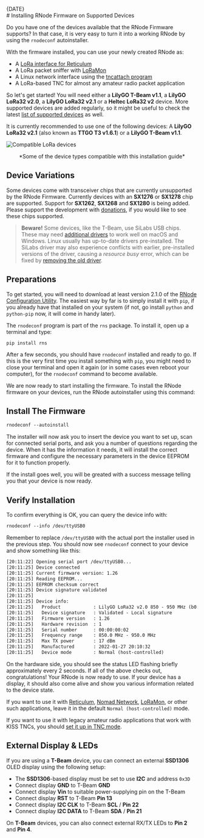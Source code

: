 [date]: <> (2023-01-12)
[title]: <> (Installing RNode Firmware on Supported Devices)
[image]: <> (images/g2p.webp)
[excerpt]: <> (If you have a T-Beam or LoRa32 device handy, it is very easy to get it set up for all the things that the RNode firmware allows you to do.)
<div class="article_date">{DATE}</div>
# Installing RNode Firmware on Supported Devices

Do you have one of the devices available that the RNode Firmware supports? In that case, it is very easy to turn it into a working RNode by using the `rnodeconf` autoinstaller.

With the firmware installed, you can use your newly created RNode as:

- A [LoRa interface for Reticulum]({ASSET_PATH}m/interfaces.html#rnode-lora-interface)
- A LoRa packet sniffer with [LoRaMon](https://unsigned.io/loramon/)
- A Linux network interface using the [tncattach program]({ASSET_PATH}pkg/tncattach.zip)
- A LoRa-based TNC for almost any amateur radio packet application

So let's get started! You will need either a **LilyGO T-Beam v1.1**, a **LilyGO LoRa32 v2.0**, a **LilyGO LoRa32 v2.1** or a **Heltec LoRa32 v2** device. More supported devices are added regularly, so it might be useful to check the latest [list of supported devices](https://unsigned.io/rnode_firmware/#supported-hardware) as well.

It is currently recommended to use one of the following devices: A **LilyGO LoRa32 v2.1** (also known as **TTGO T3 v1.6.1**) or a **LilyGO T-Beam v1.1**.

![Compatible LoRa devices]({ASSET_PATH}images/g2p.webp)
<center>*Some of the device types compatible with this installation guide*</center>

## Device Variations

Some devices come with transceiver chips that are currently unsupported by the RNode Firmware. Currently devices with an **SX1276** or **SX1278** chip are supported. Support for **SX1262**, **SX1268** and **SX1280** is being added. Please support the development with [donations]({ASSET_PATH}donate.html), if you would like to see these chips supported.

> **Beware!** Some devices, like the T-Beam, use SiLabs USB chips. These may need [additional drivers](https://www.silabs.com/developers/usb-to-uart-bridge-vcp-drivers) to work well on macOS and Windows. Linux usually has up-to-date drivers pre-installed. The SiLabs driver may also experience conflicts with earlier, pre-installed versions of the driver, causing a *resource busy* error, which can be fixed by [removing the old driver](https://community.platformio.org/t/mac-usb-port-detected-but-won-t-upload/20663/2).

## Preparations

To get started, you will need to download at least version 2.1.0 of the [RNode Configuration Utility]({ASSET_PATH}m/using.html#the-rnodeconf-utility). The easiest way by far is to simply install it with `pip`, if you already have that installed on your system (if not, go install `python` and `python-pip` now, it will come in handy later).

The `rnodeconf` program is part of the `rns` package. To install it, open up a terminal and type:

```
pip install rns
```

After a few seconds, you should have `rnodeconf` installed and ready to go. If this is the very first time you install something with `pip`, you might need to close your terminal and open it again (or in some cases even reboot your computer), for the `rnodeconf` command to become available.

We are now ready to start installing the firmware. To install the RNode firmware on your devices, run the RNode autoinstaller using this command:

## Install The Firmware

```txt
rnodeconf --autoinstall
```

The installer will now ask you to insert the device you want to set up, scan for connected serial ports, and ask you a number of questions regarding the device. When it has the information it needs, it will install the correct firmware and configure the necessary parameters in the device EEPROM for it to function properly.

If the install goes well, you will be greated with a success message telling you that your device is now ready.

## Verify Installation
To confirm everything is OK, you can query the device info with:

```txt
rnodeconf --info /dev/ttyUSB0
```

Remember to replace `/dev/ttyUSB0` with the actual port the installer used in the previous step. You should now see `rnodeconf` connect to your device and show something like this:

```txt
[20:11:22] Opening serial port /dev/ttyUSB0...
[20:11:25] Device connected
[20:11:25] Current firmware version: 1.26
[20:11:25] Reading EEPROM...
[20:11:25] EEPROM checksum correct
[20:11:25] Device signature validated
[20:11:25]
[20:11:25] Device info:
[20:11:25]   Product            : LilyGO LoRa32 v2.0 850 - 950 MHz (b0:b8:36)
[20:11:25]   Device signature   : Validated - Local signature
[20:11:25]   Firmware version   : 1.26
[20:11:25]   Hardware revision  : 1
[20:11:25]   Serial number      : 00:00:00:02
[20:11:25]   Frequency range    : 850.0 MHz - 950.0 MHz
[20:11:25]   Max TX power       : 17 dBm
[20:11:25]   Manufactured       : 2022-01-27 20:10:32
[20:11:25]   Device mode        : Normal (host-controlled)
```

On the hardware side, you should see the status LED flashing briefly approximately every 2 seconds. If all of the above checks out, congratulations! Your RNode is now ready to use. If your device has a display, it should also come alive and show you various information related to the device state.

If you want to use it with [Reticulum]({ASSET_PATH}s_rns.html), [Nomad Network]({ASSET_PATH}s_nn.html), [LoRaMon](https://unsigned.io/loramon), or other such applications, leave it in the default `Normal (host-controlled)` mode.

If you want to use it with legacy amateur radio applications that work with KISS TNCs, you should [set it up in TNC mode]({ASSET_PATH}guides/tnc_mode.html).

## External Display & LEDs
If you are using a **T-Beam** device, you can connect an external **SSD1306** OLED display using the following setup:

- The **SSD1306**-based display must be set to use **I2C** and address `0x3D`
- Connect display **GND** to T-Beam **GND**
- Connect display **Vin** to suitable power-supplying pin on the T-Beam
- Connect display **RST** to T-Beam **Pin 13**
- Connect display **I2C CLK** to T-Beam **SCL** / **Pin 22**
- Connect display **I2C DATA** to T-Beam **SDA** / **Pin 21**

On **T-Beam** devices, you can also connect external RX/TX LEDs to **Pin 2** and **Pin 4**.
